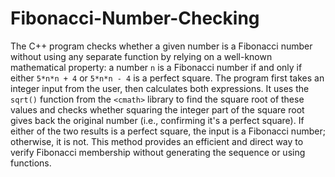 ﻿# Fibonacci-Number-Checking

The C++ program checks whether a given number is a Fibonacci number without using any separate function by relying on a well-known mathematical property: a number `n` is a Fibonacci number if and only if either `5*n*n + 4` or `5*n*n - 4` is a perfect square. The program first takes an integer input from the user, then calculates both expressions. It uses the `sqrt()` function from the `<cmath>` library to find the square root of these values and checks whether squaring the integer part of the square root gives back the original number (i.e., confirming it's a perfect square). If either of the two results is a perfect square, the input is a Fibonacci number; otherwise, it is not. This method provides an efficient and direct way to verify Fibonacci membership without generating the sequence or using functions.
